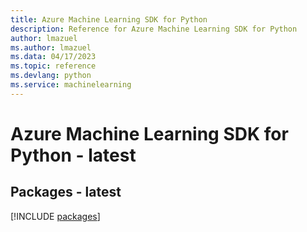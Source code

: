 ```yaml
---
title: Azure Machine Learning SDK for Python
description: Reference for Azure Machine Learning SDK for Python
author: lmazuel
ms.author: lmazuel
ms.data: 04/17/2023
ms.topic: reference
ms.devlang: python
ms.service: machinelearning
---
```

# Azure Machine Learning SDK for Python - latest
## Packages - latest
[!INCLUDE [packages](machine-learning-index.md)]